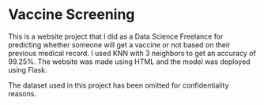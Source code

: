 # Vaccine Screening

This is a website project that I did as a Data Science Freelance for predicting whether someone will get a vaccine or not based on their previous medical record. I used KNN with 3 neighbors to get an accuracy of 99.25%. The website was made using HTML and the model was deployed using Flask.

The dataset used in this project has been omitted for confidentiality reasons.
